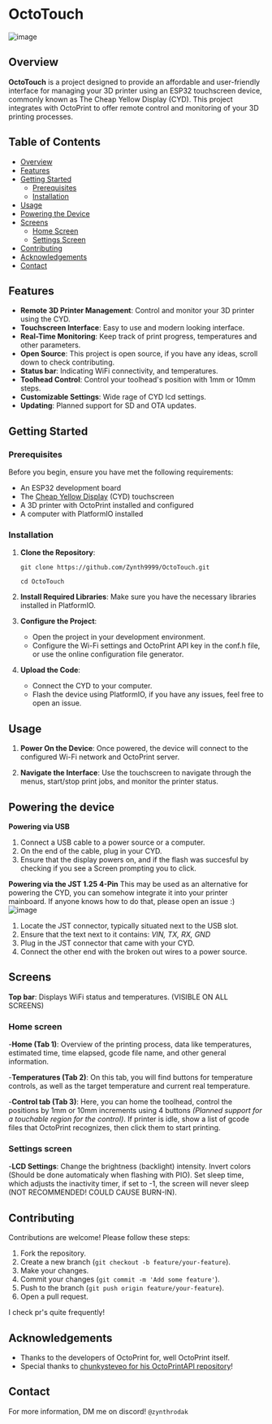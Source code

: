 
# OctoTouch

![image](https://github.com/Zynth9999/OctoTouch/assets/126088340/9bd7acc9-dca2-42fb-b155-b8a458af49a3)

## Overview

**OctoTouch** is a project designed to provide an affordable and user-friendly interface for managing your 3D printer using an ESP32 touchscreen device, commonly known as The Cheap Yellow Display (CYD). This project integrates with OctoPrint to offer remote control and monitoring of your 3D printing processes.

## Table of Contents
- [Overview](#overview)
- [Features](#features)
- [Getting Started](#getting-started)
  - [Prerequisites](#prerequisites)
  - [Installation](#installation)
- [Usage](#usage)
- [Powering the Device](#powering-the-device)
- [Screens](#screens)
  - [Home Screen](#home-screen)
  - [Settings Screen](#settings-screen)
- [Contributing](#contributing)
- [Acknowledgements](#acknowledgements)
- [Contact](#contact)
## Features

- **Remote 3D Printer Management**: Control and monitor your 3D printer using the CYD.
- **Touchscreen Interface**: Easy to use and modern looking interface.
- **Real-Time Monitoring**: Keep track of print progress, temperatures and other parameters.
- **Open Source**: This project is open source, if you have any ideas, scroll down to check contributing.
- **Status bar**: Indicating WiFi connectivity, and temperatures.
- **Toolhead Control**: Control your toolhead's position with 1mm or 10mm steps.
- **Customizable Settings**: Wide rage of CYD lcd settings.
- **Updating**: Planned support for SD and OTA updates.

## Getting Started

### Prerequisites

Before you begin, ensure you have met the following requirements:

- An ESP32 development board
- The [Cheap Yellow Display](https://github.com/witnessmenow/ESP32-Cheap-Yellow-Display) (CYD) touchscreen
- A 3D printer with OctoPrint installed and configured
- A computer with PlatformIO installed

### Installation

1. **Clone the Repository**:

   ```git clone https://github.com/Zynth9999/OctoTouch.git```
   
   ```cd OctoTouch```

2. **Install Required Libraries**:
   Make sure you have the necessary libraries installed in PlatformIO.

3. **Configure the Project**:
   - Open the project in your development environment.
   - Configure the Wi-Fi settings and OctoPrint API key in the conf.h file, or use the online configuration file generator.

4. **Upload the Code**:
   - Connect the CYD to your computer.
   - Flash the device using PlatformIO, if you have any issues, feel free to open an issue.

## Usage

1. **Power On the Device**:
   Once powered, the device will connect to the configured Wi-Fi network and OctoPrint server.

2. **Navigate the Interface**:
   Use the touchscreen to navigate through the menus, start/stop print jobs, and monitor the printer status.
## Powering the device
**Powering via USB**
1. Connect a USB cable to a power source or a computer.
2. On the end of the cable, plug in your CYD.
3. Ensure that the display powers on, and if the flash was succesful by checking if you see a Screen prompting you to click.

**Powering via the JST 1.25 4-Pin**
This may be used as an alternative for powering the CYD, you can somehow integrate it into your printer mainboard. If anyone knows how to do that, please open an issue :)
![image](https://raw.githubusercontent.com/Zynth9999/OctoTouch/main/power-pinout.png)
1. Locate the JST connector, typically situated next to the USB slot.
2. Ensure that the text next to it contains: *VIN, TX, RX, GND*
3. Plug in the JST connector that came with your CYD.
4. Connect the other end with the broken out wires to a power source.


## Screens
**Top bar**: Displays WiFi status and temperatures. (VISIBLE ON ALL SCREENS)
### Home screen
-**Home (Tab 1)**: Overview of the printing process, data like temperatures, estimated time, time elapsed, gcode file name, and other general information.

-**Temperatures (Tab 2)**: On this tab, you will find buttons for temperature controls, as well as the target temperature and current real temperature.

-**Control tab (Tab 3)**: Here, you can home the toolhead, control the positions by 1mm or 10mm increments using 4 buttons *(Planned support for a touchable region for the control)*. If printer is idle, show a list of gcode files that OctoPrint recognizes, then click them to start printing.

### Settings screen
-**LCD Settings**: Change the brightness (backlight) intensity. Invert colors (Should be done automaticaly when flashing with PIO). Set sleep time, which adjusts the inactivity timer, if set to -1, the screen will never sleep (NOT RECOMMENDED! COULD CAUSE BURN-IN).



## Contributing

Contributions are welcome! Please follow these steps:

1. Fork the repository.
2. Create a new branch (`git checkout -b feature/your-feature`).
3. Make your changes.
4. Commit your changes (`git commit -m 'Add some feature'`).
5. Push to the branch (`git push origin feature/your-feature`).
6. Open a pull request.

I check pr's quite frequently!
## Acknowledgements

- Thanks to the developers of OctoPrint for, well OctoPrint itself.
- Special thanks to [chunkysteveo for his OctoPrintAPI repository](https://github.com/chunkysteveo/OctoPrintAPI)!

## Contact

For more information, DM me on discord! ```@zynthrodak```
